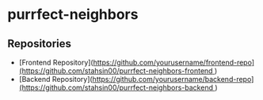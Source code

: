 # purrfect-neighbors

## Repositories

- [Frontend Repository]([https://github.com/yourusername/frontend-repo](https://github.com/stahsin00/purrfect-neighbors-frontend ](https://github.com/stahsin00/purrfect-neighbors-frontend))
- [Backend Repository]([https://github.com/yourusername/backend-repo](https://github.com/stahsin00/purrfect-neighbors-backend ](https://github.com/stahsin00/purrfect-neighbors-backend))
